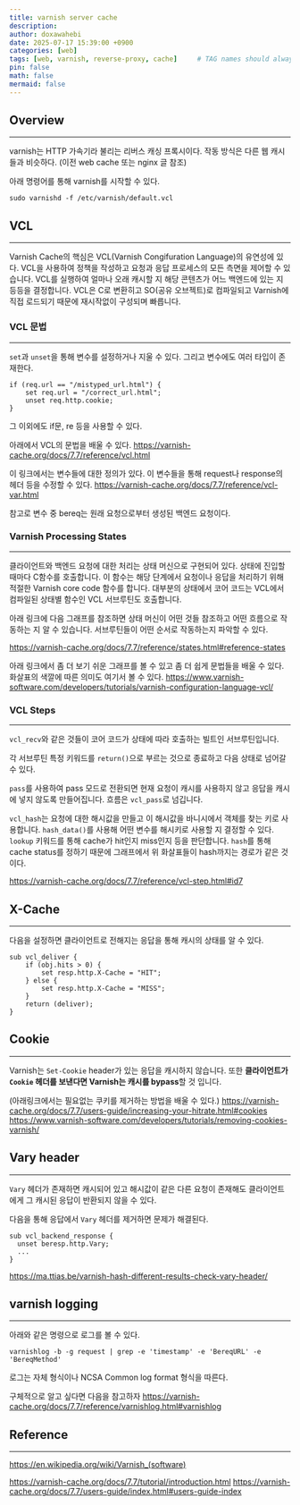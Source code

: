 ```yaml
---
title: varnish server cache
description: 
author: doxawahebi
date: 2025-07-17 15:39:00 +0900
categories: [web]
tags: [web, varnish, reverse-proxy, cache]     # TAG names should always be lowercase
pin: false
math: false
mermaid: false
---
```



## Overview
---
varnish는 HTTP 가속기라 불리는 리버스 캐싱 프록시이다. 작동 방식은 다른 웹 캐시들과 비슷하다. (이전 web cache 또는 nginx 글 참조)

아래 명령어를 통해 varnish를 시작할 수 있다.
```shell
sudo varnishd -f /etc/varnish/default.vcl
```

## VCL
---
Varnish Cache의 핵심은 VCL(Varnish Congifuration Language)의 유연성에 있다.
VCL을 사용하여 정책을 작성하고 요청과 응답 프로세스의 모든 측면을 제어할 수 있습니다.  VCL를 실행하여 얼마나 오래 캐시할 지 해당 콘텐츠가 어느 백엔드에 있는 지 등등을 결정합니다.
VCL은 C로 변환히고 SO(공유 오브젝트)로 컴파일되고 Varnish에 직접 로드되기 때문에 재시작없이 구성되며 빠릅니다.

### VCL 문법
---
`set`과 `unset`을 통해 변수를 설정하거나 지울 수 있다. 그리고 변수에도 여러 타입이 존재한다.

```
if (req.url == "/mistyped_url.html") {
    set req.url = "/correct_url.html";
    unset req.http.cookie;
}
```

그 이외에도 if문, re 등을 사용할 수 있다.

아래에서 VCL의 문법을 배울 수 있다.
https://varnish-cache.org/docs/7.7/reference/vcl.html

이 링크에서는 변수들에 대한 정의가 있다. 이 변수들을 통해 request나 response의 헤더 등을 수정할 수 있다. 
https://varnish-cache.org/docs/7.7/reference/vcl-var.html

참고로 변수 중 bereq는 원래 요청으로부터 생성된 백엔드 요청이다.


### Varnish Processing States
---
클라이언트와 백엔드 요청에 대한 처리는 상태 머신으로 구현되어 있다. 상태에 진입할 때마다 
C함수를 호출합니다. 이 함수는 해당 단계에서 요청이나 응답을 처리하기 위해 적절한 Varnish core code 함수를 합니다. 대부분의 상태에서 코어 코드는 VCL에서 컴파일된 상태별 함수인 VCL 서브루틴도 호출합니다.

아래 링크에 다음 그래프를 참조하면 상태 머신이 어떤 것들 참조하고 어떤 흐름으로 작동하는 지 알 수 있습니다. 서브루틴들이 어떤 순서로 작동하는지 파악할 수 있다.

https://varnish-cache.org/docs/7.7/reference/states.html#reference-states

아래 링크에서 좀 더 보기 쉬운 그래프를 볼 수 있고 좀 더 쉽게 문법들을 배울 수 있다. 화살표의 색깔에 따른 의미도 여기서 볼 수 있다.
https://www.varnish-software.com/developers/tutorials/varnish-configuration-language-vcl/

### VCL Steps
---
`vcl_recv`와 같은 것들이 코어 코드가 상태에 따라 호출하는 빌트인 서브루틴입니다. 

각 서브루틴 특정 키워드를 `return()`으로 부르는 것으로 종료하고 다음 상태로 넘어갈 수 있다.

`pass`를 사용하여 pass 모드로 전환되면 현재 요청이 캐시를 사용하지 않고 응답을 캐시에 넣지 않도록 만들어집니다. 흐름은 `vcl_pass`로  넘깁니다.

`vcl_hash`는 요청에 대한 해시값을 만들고 이 해시값을 바니시에서 객체를 찾는 키로 사용합니다. `hash_data()`를 사용해 어떤 변수를 해시키로 사용할 지 결정할 수 있다.
`lookup` 키워드를 통해 cache가 hit인지 miss인지 등을 판단합니다. `hash`를 통해 cache status를 정하기 때문에 그래프에서 위 화살표들이 hash까지는 경로가 같은 것이다.

https://varnish-cache.org/docs/7.7/reference/vcl-step.html#id7

## X-Cache
---
다음을 설정하면 클라이언트로 전해지는 응답을 통해 캐시의 상태를 알 수 있다.

```
sub vcl_deliver {
    if (obj.hits > 0) {
        set resp.http.X-Cache = "HIT";
    } else {
        set resp.http.X-Cache = "MISS";
    }
    return (deliver);
}
```

## Cookie
---
Varnish는 `Set-Cookie` header가 있는 응답을 캐시하지 않습니다. 또한 **클라이언트가 `Cookie` 헤더를 보낸다면 Varnish는 캐시를 bypass**할 것 입니다.

(아래링크에서는 필요없는 쿠키를 제거하는 방법을 배울 수 있다.)
https://varnish-cache.org/docs/7.7/users-guide/increasing-your-hitrate.html#cookies
https://www.varnish-software.com/developers/tutorials/removing-cookies-varnish/
## Vary header
---
`Vary` 헤더가 존재하면 캐시되어 있고 해시값이 같은 다른 요청이 존재해도 클라이언트에게 그 캐시된 응답이 반환되지 않을 수 있다.

다음을 통해 응답에서 `Vary` 헤더를 제거하면 문제가 해결된다.
```
sub vcl_backend_response {
  unset beresp.http.Vary;
  ...
}
```

https://ma.ttias.be/varnish-hash-different-results-check-vary-header/

## varnish logging
---
아래와 같은 명령으로 로그를 볼 수 있다.

```shell
varnishlog -b -g request | grep -e 'timestamp' -e 'BereqURL' -e 'BereqMethod'
```

로그는 자체 형식이나 NCSA Common log format 형식을 따른다.

구체적으로 알고 싶다면 다음을 참고하자
https://varnish-cache.org/docs/7.7/reference/varnishlog.html#varnishlog
## Reference
---
https://en.wikipedia.org/wiki/Varnish_(software)

https://varnish-cache.org/docs/7.7/tutorial/introduction.html
https://varnish-cache.org/docs/7.7/users-guide/index.html#users-guide-index
